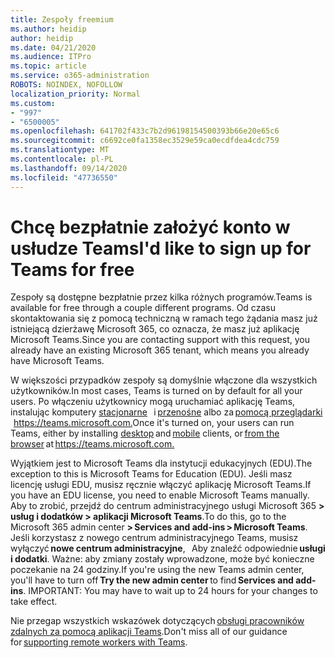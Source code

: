 ```yaml
---
title: Zespoły freemium
ms.author: heidip
author: heidip
ms.date: 04/21/2020
ms.audience: ITPro
ms.topic: article
ms.service: o365-administration
ROBOTS: NOINDEX, NOFOLLOW
localization_priority: Normal
ms.custom:
- "997"
- "6500005"
ms.openlocfilehash: 641702f433c7b2d96198154500393b66e20e65c6
ms.sourcegitcommit: c6692ce0fa1358ec3529e59ca0ecdfdea4cdc759
ms.translationtype: MT
ms.contentlocale: pl-PL
ms.lasthandoff: 09/14/2020
ms.locfileid: "47736550"
---
```

# <a name="id-like-to-sign-up-for-teams-for-free"></a><span data-ttu-id="88821-102">Chcę bezpłatnie założyć konto w usłudze Teams</span><span class="sxs-lookup"><span data-stu-id="88821-102">I'd like to sign up for Teams for free</span></span>

<span data-ttu-id="88821-103">Zespoły są dostępne bezpłatnie przez kilka różnych programów.</span><span class="sxs-lookup"><span data-stu-id="88821-103">Teams is available for free through a couple different programs.</span></span> <span data-ttu-id="88821-104">Od czasu skontaktowania się z pomocą techniczną w ramach tego żądania masz już istniejącą dzierżawę Microsoft 365, co oznacza, że masz już aplikację Microsoft Teams.</span><span class="sxs-lookup"><span data-stu-id="88821-104">Since you are contacting support with this request, you already have an existing Microsoft 365 tenant, which means you already have Microsoft Teams.</span></span>

<span data-ttu-id="88821-105">W większości przypadków zespoły są domyślnie włączone dla wszystkich użytkowników.</span><span class="sxs-lookup"><span data-stu-id="88821-105">In most cases, Teams is turned on by default for all your users.</span></span> <span data-ttu-id="88821-106">Po włączeniu użytkownicy mogą uruchamiać aplikację Teams, instalując komputery [stacjonarne](https://docs.microsoft.com/MicrosoftTeams/get-clients#desktop-client)   i [przenośne](https://docs.microsoft.com/MicrosoftTeams/get-clients#mobile-clients) albo za [pomocą przeglądarki](https://docs.microsoft.com/MicrosoftTeams/get-clients#web-client)   <https://teams.microsoft.com.></span><span class="sxs-lookup"><span data-stu-id="88821-106">Once it's turned on, your users can run Teams, either by installing [desktop](https://docs.microsoft.com/MicrosoftTeams/get-clients#desktop-client) and [mobile](https://docs.microsoft.com/MicrosoftTeams/get-clients#mobile-clients) clients, or [from the browser](https://docs.microsoft.com/MicrosoftTeams/get-clients#web-client) at <https://teams.microsoft.com.></span></span>

<span data-ttu-id="88821-107">Wyjątkiem jest to Microsoft Teams dla instytucji edukacyjnych (EDU).</span><span class="sxs-lookup"><span data-stu-id="88821-107">The exception to this is Microsoft Teams for Education (EDU).</span></span> <span data-ttu-id="88821-108">Jeśli masz licencję usługi EDU, musisz ręcznie włączyć aplikację Microsoft Teams.</span><span class="sxs-lookup"><span data-stu-id="88821-108">If you have an EDU license, you need to enable Microsoft Teams manually.</span></span> <span data-ttu-id="88821-109">Aby to zrobić, przejdź do centrum administracyjnego usługi Microsoft 365 **> usług i dodatków > aplikacji Microsoft Teams**.</span><span class="sxs-lookup"><span data-stu-id="88821-109">To do this, go to the Microsoft 365 admin center **> Services and add-ins > Microsoft Teams**.</span></span> <span data-ttu-id="88821-110">Jeśli korzystasz z nowego centrum administracyjnego Teams, musisz wyłączyć **nowe centrum administracyjne**,   Aby znaleźć odpowiednie **usługi i dodatki**. Ważne: aby zmiany zostały wprowadzone, może być konieczne poczekanie na 24 godziny.</span><span class="sxs-lookup"><span data-stu-id="88821-110">If you're using the new Teams admin center, you'll have to turn off **Try the new admin center** to find **Services and add-ins**. IMPORTANT: You may have to wait up to 24 hours for your changes to take effect.</span></span>

<span data-ttu-id="88821-111">Nie przegap wszystkich wskazówek dotyczących [obsługi pracowników zdalnych za pomocą aplikacji Teams](https://docs.microsoft.com/MicrosoftTeams/support-remote-work-with-teams).</span><span class="sxs-lookup"><span data-stu-id="88821-111">Don't miss all of our guidance for [supporting remote workers with Teams](https://docs.microsoft.com/MicrosoftTeams/support-remote-work-with-teams).</span></span>
